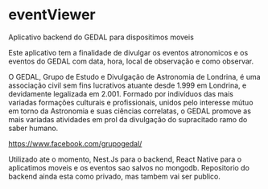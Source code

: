 # eventViewer
Aplicativo backend do GEDAL para dispositimos moveis

Este aplicativo tem a finalidade de divulgar os eventos atronomicos e os eventos do GEDAL com data, hora, local de observação e como observar.

O GEDAL, Grupo de Estudo e Divulgação de Astronomia de Londrina, é uma associação civil sem fins lucrativos atuante desde 1.999 em Londrina, e devidamente legalizada em 2.001. Formado por indivíduos das mais variadas formações culturais e profissionais, unidos pelo interesse mútuo em torno da Astronomia e suas ciências correlatas, o GEDAL promove as mais variadas atividades em prol da divulgação do supracitado ramo do saber humano.

https://www.facebook.com/grupogedal/

Utilizado ate o momento, Nest.Js para o backend, React Native para o aplicatimos moveis e os eventos sao salvos no mongodb. Repositorio do backend ainda esta como privado, mas tambem vai ser publico.
